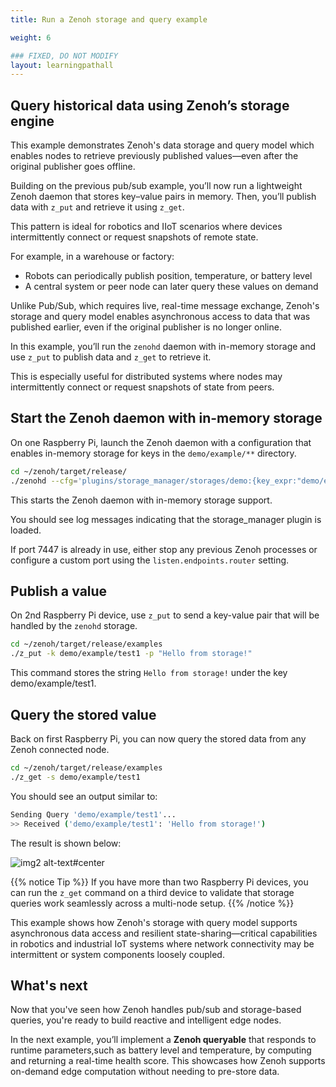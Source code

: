 ```yaml
---
title: Run a Zenoh storage and query example

weight: 6

### FIXED, DO NOT MODIFY
layout: learningpathall
---
```


##  Query historical data using Zenoh’s storage engine

This example demonstrates Zenoh's data storage and query model which enables nodes to retrieve previously published values—even after the original publisher goes offline.

Building on the previous pub/sub example, you’ll now run a lightweight Zenoh daemon that stores key–value pairs in memory. Then, you’ll publish data with `z_put` and retrieve it using `z_get`.

This pattern is ideal for robotics and IIoT scenarios where devices intermittently connect or request snapshots of remote state.

For example, in a warehouse or factory:
- Robots can periodically publish position, temperature, or battery level
- A central system or peer node can later query these values on demand

Unlike Pub/Sub, which requires live, real-time message exchange, Zenoh's storage and query model enables asynchronous access to data that was published earlier, even if the original publisher is no longer online.

In this example, you’ll run the `zenohd` daemon with in-memory storage and use `z_put` to publish data and `z_get` to retrieve it.

This is especially useful for distributed systems where nodes may intermittently connect or request snapshots of state from peers.

## Start the Zenoh daemon with in-memory storage

On one Raspberry Pi, launch the Zenoh daemon with a configuration that enables in-memory storage for keys in the `demo/example/**` directory.

```bash
cd ~/zenoh/target/release/
./zenohd --cfg='plugins/storage_manager/storages/demo:{key_expr:"demo/example/**",volume:"memory"}' &
```

This starts the Zenoh daemon with in-memory storage support. 

You should see log messages indicating that the storage_manager plugin is loaded.

If port 7447 is already in use, either stop any previous Zenoh processes or configure a custom port using the `listen.endpoints.router` setting.

## Publish a value

On 2nd Raspberry Pi device, use `z_put` to send a key-value pair that will be handled by the `zenohd` storage.

```bash
cd ~/zenoh/target/release/examples
./z_put -k demo/example/test1 -p "Hello from storage!"
```

This command stores the string `Hello from storage!` under the key demo/example/test1.

## Query the stored value

Back on first Raspberry Pi, you can now query the stored data from any Zenoh connected node.

```bash
cd ~/zenoh/target/release/examples
./z_get -s demo/example/test1
```

You should see an output similar to:

```bash
Sending Query 'demo/example/test1'...
>> Received ('demo/example/test1': 'Hello from storage!')
```

The result is shown below:

![img2 alt-text#center](zenoh_ex2.gif "Figure 2: Storage and Query")

{{% notice Tip %}}
If you have more than two Raspberry Pi devices, you can run the `z_get` command on a third device to validate that storage queries work seamlessly across a multi-node setup.
{{% /notice %}}

This example shows how Zenoh's storage with query model supports asynchronous data access and resilient state-sharing—critical capabilities in robotics and industrial IoT systems where network connectivity may be intermittent or system components loosely coupled.

## What's next

Now that you've seen how Zenoh handles pub/sub and storage-based queries, you're ready to build reactive and intelligent edge nodes.

In the next example, you’ll implement a **Zenoh queryable** that responds to runtime parameters,such as battery level and temperature, by computing and returning a real-time health score. This showcases how Zenoh supports on-demand edge computation without needing to pre-store data.




